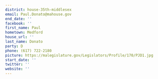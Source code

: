 ```yaml
---
district: house-35th-middlesex
email: Paul.Donato@mahouse.gov
end_date: ''
facebook: ''
first_name: Paul
hometown: Medford
house_url: ''
last_name: Donato
party: D
phone: (617) 722-2180
picture: https://malegislature.gov/Legislators/Profile/170/PJD1.jpg
start_date: ''
twitter: ''
website: ''
---
```

